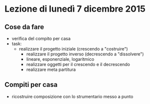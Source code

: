 # Lezione di lunedì  7 dicembre 2015

## Cose da fare

* verifica del compito per casa
* task:
  * realizzare il progetto iniziale (crescendo a "costruire")
	* realizzare il progetto inverso (decrescendo a "dissolvere")
	* lineare, esponenziale, logaritmico
	* realizzare oggetti per il crescendo e il decrescendo
	* realizzare meta partitura

## Compiti per casa

* ricostruire composizione con lo strumentario messo a punto

